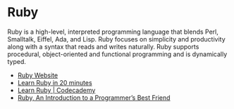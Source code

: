 # Ruby

Ruby is a high-level, interpreted programming language that blends Perl, Smalltalk, Eiffel, Ada, and Lisp. Ruby focuses on simplicity and productivity along with a syntax that reads and writes naturally. Ruby supports procedural, object-oriented and functional programming and is dynamically typed.

- [Ruby Website](https://www.ruby-lang.org/en/)
- [Learn Ruby in 20 minutes](https://www.ruby-lang.org/en/documentation/quickstart/)
- [Learn Ruby | Codecademy](https://www.codecademy.com/learn/learn-ruby)
- [Ruby, An Introduction to a Programmer’s Best Friend](https://thenewstack.io/ruby-a-programmers-best-friend/)
